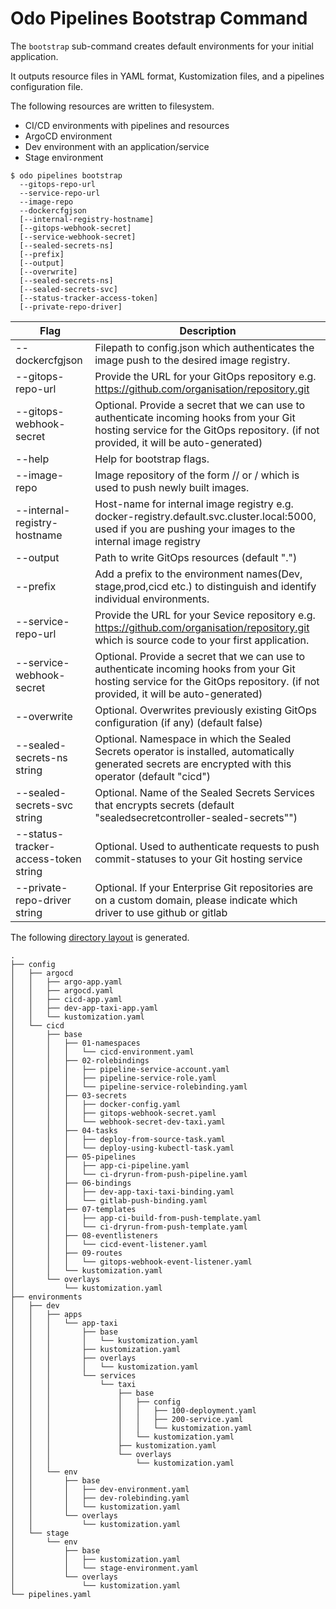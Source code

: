 # Odo Pipelines Bootstrap Command

The `bootstrap` sub-command creates default environments for your initial application.

It outputs resource files in YAML format, Kustomization files, and a pipelines configuration file.

The following resources are written to filesystem.
   
* CI/CD environments with pipelines and resources
* ArgoCD environment
* Dev environment with an application/service
* Stage environment

```shell
$ odo pipelines bootstrap
  --gitops-repo-url
  --service-repo-url
  --image-repo
  --dockercfgjson
  [--internal-registry-hostname]
  [--gitops-webhook-secret]
  [--service-webhook-secret]
  [--sealed-secrets-ns]
  [--prefix]
  [--output]
  [--overwrite]
  [--sealed-secrets-ns]
  [--sealed-secrets-svc]
  [--status-tracker-access-token]
  [--private-repo-driver]
```

| Flag                                  | Description |
| ------------------------------------- | ----------- |
| --dockercfgjson                       | Filepath to config.json which authenticates the image push to the desired image registry. |
| --gitops-repo-url                     | Provide the URL for your GitOps repository e.g. https://github.com/organisation/repository.git |
| --gitops-webhook-secret               | Optional. Provide a secret that we can use to authenticate incoming hooks from your Git hosting service for the GitOps repository. (if not provided, it will be auto-generated)|
| --help                                | Help for bootstrap flags. |
| --image-repo                          | Image repository of the form <registry>/<username>/<repository> or <project>/<app> which is used to push newly built images. |
| --internal-registry-hostname          | Host-name for internal image registry e.g. docker-registry.default.svc.cluster.local:5000, used if you are pushing your images to the internal image registry |
| --output                              | Path to write GitOps resources (default ".") |
| --prefix                              | Add a prefix to the environment names(Dev, stage,prod,cicd etc.) to distinguish and identify individual environments. |
| --service-repo-url                    | Provide the URL for your Sevice repository e.g. https://github.com/organisation/repository.git which is source code to your first application. |
| --service-webhook-secret              | Optional. Provide a secret that we can use to authenticate incoming hooks from your Git hosting service for the GitOps repository. (if not provided, it will be auto-generated)|
| --overwrite                           | Optional. Overwrites previously existing GitOps configuration (if any) (default false) |
| --sealed-secrets-ns string            | Optional. Namespace in which the Sealed Secrets operator is installed, automatically generated secrets are encrypted with this operator (default "cicd") |
| --sealed-secrets-svc string           | Optional. Name of the Sealed Secrets Services that encrypts secrets (default "sealedsecretcontroller-sealed-secrets"") |
| --status-tracker-access-token string  | Optional. Used to authenticate requests to push commit-statuses to your Git hosting service|
| --private-repo-driver string          | Optional. If your Enterprise Git repositories are on a custom domain, please indicate which driver to use github or gitlab|

The following [directory layout](output) is generated.

```
.
├── config
│   ├── argocd
│   │   ├── argo-app.yaml
│   │   ├── argocd.yaml
│   │   ├── cicd-app.yaml
│   │   ├── dev-app-taxi-app.yaml
│   │   └── kustomization.yaml
│   └── cicd
│       ├── base
│       │   ├── 01-namespaces
│       │   │   └── cicd-environment.yaml
│       │   ├── 02-rolebindings
│       │   │   ├── pipeline-service-account.yaml
│       │   │   ├── pipeline-service-role.yaml
│       │   │   └── pipeline-service-rolebinding.yaml
│       │   ├── 03-secrets
│       │   │   ├── docker-config.yaml
│       │   │   ├── gitops-webhook-secret.yaml
│       │   │   └── webhook-secret-dev-taxi.yaml
│       │   ├── 04-tasks
│       │   │   ├── deploy-from-source-task.yaml
│       │   │   └── deploy-using-kubectl-task.yaml
│       │   ├── 05-pipelines
│       │   │   ├── app-ci-pipeline.yaml
│       │   │   └── ci-dryrun-from-push-pipeline.yaml
│       │   ├── 06-bindings
│       │   │   ├── dev-app-taxi-taxi-binding.yaml
│       │   │   └── gitlab-push-binding.yaml
│       │   ├── 07-templates
│       │   │   ├── app-ci-build-from-push-template.yaml
│       │   │   └── ci-dryrun-from-push-template.yaml
│       │   ├── 08-eventlisteners
│       │   │   └── cicd-event-listener.yaml
│       │   ├── 09-routes
│       │   │   └── gitops-webhook-event-listener.yaml
│       │   └── kustomization.yaml
│       └── overlays
│           └── kustomization.yaml
├── environments
│   ├── dev
│   │   ├── apps
│   │   │   └── app-taxi
│   │   │       ├── base
│   │   │       │   └── kustomization.yaml
│   │   │       ├── kustomization.yaml
│   │   │       ├── overlays
│   │   │       │   └── kustomization.yaml
│   │   │       └── services
│   │   │           └── taxi
│   │   │               ├── base
│   │   │               │   ├── config
│   │   │               │   │   ├── 100-deployment.yaml
│   │   │               │   │   ├── 200-service.yaml
│   │   │               │   │   └── kustomization.yaml
│   │   │               │   └── kustomization.yaml
│   │   │               ├── kustomization.yaml
│   │   │               └── overlays
│   │   │                   └── kustomization.yaml
│   │   └── env
│   │       ├── base
│   │       │   ├── dev-environment.yaml
│   │       │   ├── dev-rolebinding.yaml
│   │       │   └── kustomization.yaml
│   │       └── overlays
│   │           └── kustomization.yaml
│   └── stage
│       └── env
│           ├── base
│           │   ├── kustomization.yaml
│           │   └── stage-environment.yaml
│           └── overlays
│               └── kustomization.yaml
└── pipelines.yaml
```
